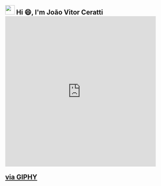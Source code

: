 <h2><img src="https://emojis.slackmojis.com/emojis/images/1643514974/10003/catjam.gif?1643514974"
         width="30"/> Hi 😄, I'm João Vitor Ceratti <iframe src="https://giphy.com/embed/H4aqqDckxtS2x49m4d" width="480" height="480" style="" frameBorder="0" class="giphy-embed" allowFullScreen></iframe><p><a href="https://giphy.com/gifs/Pinfinity-cadence-crypt-of-the-necrodancer-H4aqqDckxtS2x49m4d">via GIPHY</a></p></h2>

<!--
**JoaoCeratti/JoaoCeratti** is a ✨ _special_ ✨ repository because its `README.md` (this file) appears on your GitHub profile.

Here are some ideas to get you started:

- 🔭 I’m currently working on ...
- 🌱 I’m currently learning ...
- 👯 I’m looking to collaborate on ...
- 🤔 I’m looking for help with ...
- 💬 Ask me about ...
- 📫 How to reach me: ...
- 😄 Pronouns: ...
- ⚡ Fun fact: ...
-->
